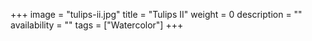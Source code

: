 +++
image = "tulips-ii.jpg"
title = "Tulips II"
weight = 0
description = ""
availability = ""
tags = ["Watercolor"]
+++
